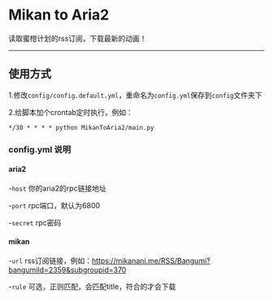 # Mikan to Aria2
读取蜜柑计划的rss订阅，下载最新的动画！

---

## 使用方式

1.修改`config/config.default.yml`，重命名为`config.yml`保存到`config`文件夹下

2.给脚本加个crontab定时执行，例如：
```
*/30 * * * * python MikanToAria2/main.py
```

### config.yml 说明

#### aria2

-`host` 你的aria2的rpc链接地址

-`port` rpc端口，默认为6800

-`secret` rpc密码

#### mikan

-`url` rss订阅链接，例如：https://mikanani.me/RSS/Bangumi?bangumiId=2359&subgroupid=370

-`rule` 可选，正则匹配，会匹配title，符合的才会下载


